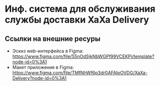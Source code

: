 # Инф. система для обслуживания службы доставки XaXa Delivery
## Ссылки на внешние ресуры
- Эскиз web-интерфейса в Figma: https://www.figma.com/file/55nOdSjkNbWGPf99VCEKPj/template?node-id=0%3A1
- Макет приложения в Figma: https://www.figma.com/file/TMfNhWf6p3dr0AFAlpOVDG/XaXa-Delivery?node-id=0%3A1
